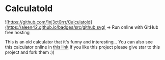 # Calculatold
![https://github.com/1nj3ct0rrr/Calculatold](https://aleen42.github.io/badges/src/github.svg) -> Run online with GitHub free hosting



This is an old calculator that it's funny and interesting...
You can also see this calculator online in [this link](https://calculatold.hesamtavakoli06.repl.co/)
If you like this project please give star to this project and fork them :))
